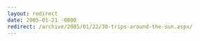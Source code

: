 ```yaml
---
layout: redirect
date: 2005-01-21 -0800
redirect: /archive/2005/01/22/30-trips-around-the-sun.aspx/
---
```

